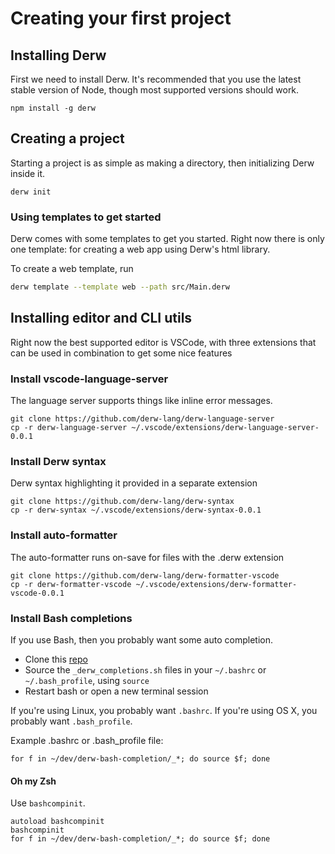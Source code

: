 # Creating your first project

## Installing Derw

First we need to install Derw. It's recommended that you use the latest stable version of Node, though most supported versions should work.

```
npm install -g derw
```

## Creating a project

Starting a project is as simple as making a directory, then initializing Derw inside it.&#x20;

```
derw init
```

### Using templates to get started

Derw comes with some templates to get you started. Right now there is only one template: for creating a web app using Derw's html library.&#x20;

To create a web template, run

```bash
derw template --template web --path src/Main.derw
```

## Installing editor and CLI utils

Right now the best supported editor is VSCode, with three extensions that can be used in combination to get some nice features

### Install vscode-language-server

The language server supports things like inline error messages.

```
git clone https://github.com/derw-lang/derw-language-server
cp -r derw-language-server ~/.vscode/extensions/derw-language-server-0.0.1
```

### Install Derw syntax

Derw syntax highlighting it provided in a separate extension

```
git clone https://github.com/derw-lang/derw-syntax
cp -r derw-syntax ~/.vscode/extensions/derw-syntax-0.0.1
```

### Install auto-formatter

The auto-formatter runs on-save for files with the .derw extension

```
git clone https://github.com/derw-lang/derw-formatter-vscode
cp -r derw-formatter-vscode ~/.vscode/extensions/derw-formatter-vscode-0.0.1
```

### Install Bash completions

If you use Bash, then you probably want some auto completion.

* Clone this [repo](https://github.com/derw-lang/derw-bash-completion)
* Source the `_derw_completions.sh` files in your `~/.bashrc` or `~/.bash_profile`, using `source`
* Restart bash or open a new terminal session

If you're using Linux, you probably want `.bashrc`. If you're using OS X, you probably want `.bash_profile`.

Example .bashrc or .bash\_profile file:

```
for f in ~/dev/derw-bash-completion/_*; do source $f; done
```

#### Oh my Zsh

Use `bashcompinit`.

```
autoload bashcompinit
bashcompinit
for f in ~/dev/derw-bash-completion/_*; do source $f; done
```
